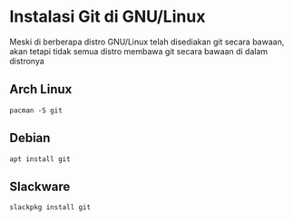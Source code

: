 # Instalasi Git di GNU/Linux
Meski di berberapa distro GNU/Linux telah disediakan git secara bawaan, akan tetapi tidak semua distro membawa git secara bawaan di dalam distronya
## Arch Linux
```
pacman -S git
```
## Debian
```
apt install git
```
## Slackware
```
slackpkg install git
```
